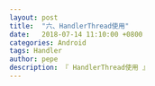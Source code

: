 ```yaml
---
layout: post
title:  "六、HandlerThread使用"
date:   2018-07-14 11:10:00 +0800
categories: Android
tags: Handler
author: pepe
description: 『 HandlerThread使用 』
---
```





